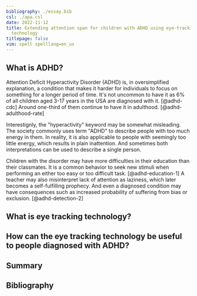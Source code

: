 ```yaml
---
bibliography: ./essay.bib
csl: ./apa.csl
date: 2022-11-12
title: Extending attention span for children with ADHD using eye-tracking
  technology
titlepage: false
vim: spell spelllang=en_us
---
```


## What is ADHD?

Attention Deficit Hyperactivity Disorder (ADHD) is, in oversimplified
explanation, a condition that makes it harder for individuals to focus on
something for a longer period of time. It's not uncommon to have it as 6% of all
children aged 3-17 years in the USA are diagnosed with it. [@adhd-cdc] Around
one-third of them continue to have it in adulthood. [@adhd-adulthood-rate]

Interestignly, the "hyperactivity" keyword may be somewhat misleading. The
society commonly uses term "ADHD" to describe people with too much energy in
them. In reality, it is also applicable to people with seemingly too little
energy, which results in plain inattention. And sometimes both interpretations
can be used to describe a single person.

Children with the disorder may have more difficulties in their education than
their classmates. It is a common behavior to seek new stimuli when performing an
either too easy or too difficult task. [@adhd-education-1] A teacher may also
misinterpret lack of attention as laziness, which later becomes a
self-fulfilling prophecy. And even a diagnosed condition may have consequences
such as increased probability of suffering from bias or exclusion.
[@adhd-detection-2]

## What is eye tracking technology?

## How can the eye tracking technology be useful to people diagnosed with ADHD?

## Summary

## Bibliography
